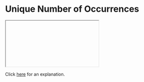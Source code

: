 # Unique Number of Occurrences 

<iframe></iframe>

Click [here](Explanation.md) for an explanation.

